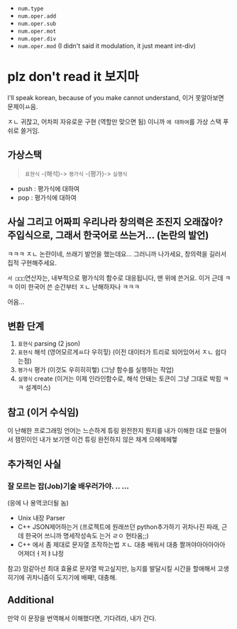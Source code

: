 - `num.type`
- `num.oper.add`
- `num.oper.sub`
- `num.oper.mot`
- `num.oper.div`
- `num.oper.mod` (I didn't said it modulation, it just meant int-div)

# plz don't read it 보지마

I'll speak korean, because of you make cannot understand, 이거 못알아보면 문제이ㅛ음.

ㅈㄴ 귀찮고, 어차피 자유로운 구현 (역할만 맞으면 됨) 이니까 `에 대하여`를 가상 스택 푸쉬로 쓸거임.

## 가상스택

 > `표현식` -(해석)-> `평가식` -(평가)-> `실행식`

 - push : 평가식에 대하여
 - pop : 평가식에 대하여

## 사실 그리고 어짜피 우리나라 창의력은 조진지 오래잖아? 주입식으로, 그래서 한국어로 쓰는거... (논란의 발언)

ㅋㅋㅋ ㅈㄴ 논란이네, 쓰래기 발언을 했는데요...
그러니까 나가세요, 창의력을 길러서 집적 구현해주세요.

`서 □□□`연산자는, 내부적으로 평가식의 함수로 대응됩니다, 맨 위에 쓴거요.
이거 근데 ㅋㅋ 이미 한국어 쓴 순간부터 ㅈㄴ 난해하자나 ㅋㅋㅋ

어음...

## 변환 단계

 1. `표현식` parsing (2 json)
 2. `표현식` 해석 (영어모르게ㅛ다 우히힣) (이전 대이터가 트리로 되어있어서 ㅈㄴ 쉽다는점)
 3. `평가식` 평가 (이것도 우히히히헿) (그냥 함수를 실행하는 작업)
 4. `실행식` create (이거는 이제 인라인함수로, 해석 안돼는 토큰이 그냥 그대로 박힘 ㅋㅋ 설계미스)

## 참고 (이거 수식임)

이 난해한 프로그래밍 언어는 느슨하게 튜링 완전한지 뭔지를 내가 이해한 대로 만들어서
잼민이인 내가 보기엔 이건 튜링 완전하지 않은 채계 으헤헤헤헿

## 추가적인 사실

### 잘 모르는 잡(Job)기술 배우러가야. .. ...

(응에 나 용역코더될 놈)

- Unix 내장 Parser
- C++ JSON제어하는거 (프로젝트에 원래쓰던 python추가하기 귀차나진 파래, 근데 한국어 쓰니까 명세작성속도 는거 ㄹㅇ 현타옴;;)
- C++ 에서 좀 제대로 문자열 조작하는법 ㅈㄴ 대충 배워서 대충 짤꺼야아아아아아어져더ㅓ저ㅑ냐정

참고) 맘같아선 최대 효율로 문자열 박고싶지만, 능지를 발달시킬 시간을 할애해서 고생히기에 귀차니즘이 도지기에
배째!, 대충해.

## Additional

만약 이 문장을 번역해서 이해했다면, 기다려라, 내가 간다.
